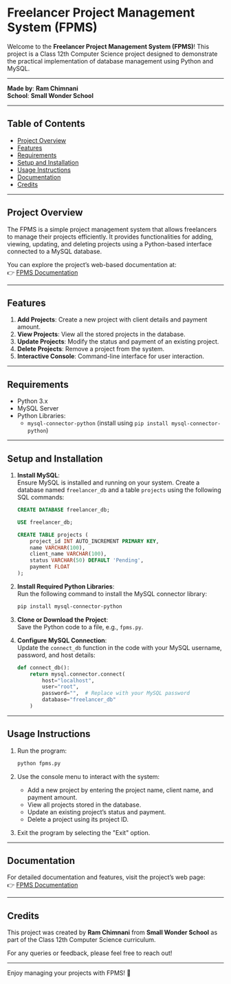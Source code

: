 # Freelancer Project Management System (FPMS)  

Welcome to the **Freelancer Project Management System (FPMS)**! This project is a Class 12th Computer Science project designed to demonstrate the practical implementation of database management using Python and MySQL.  

---

**Made by**: **Ram Chimnani**  
**School**: **Small Wonder School**  

---

## Table of Contents  
- [Project Overview](#project-overview)  
- [Features](#features)  
- [Requirements](#requirements)  
- [Setup and Installation](#setup-and-installation)  
- [Usage Instructions](#usage-instructions)  
- [Documentation](#documentation)  
- [Credits](#credits)  

---

## Project Overview  

The FPMS is a simple project management system that allows freelancers to manage their projects efficiently. It provides functionalities for adding, viewing, updating, and deleting projects using a Python-based interface connected to a MySQL database.

You can explore the project’s web-based documentation at:  
👉 [FPMS Documentation](https://fpms-class12.vercel.app/)

---

## Features  

1. **Add Projects**: Create a new project with client details and payment amount.  
2. **View Projects**: View all the stored projects in the database.  
3. **Update Projects**: Modify the status and payment of an existing project.  
4. **Delete Projects**: Remove a project from the system.  
5. **Interactive Console**: Command-line interface for user interaction.  

---

## Requirements  

- Python 3.x  
- MySQL Server  
- Python Libraries:  
  - `mysql-connector-python` (install using `pip install mysql-connector-python`)  

---

## Setup and Installation  

1. **Install MySQL**:  
   Ensure MySQL is installed and running on your system. Create a database named `freelancer_db` and a table `projects` using the following SQL commands:  

   ```sql
   CREATE DATABASE freelancer_db;

   USE freelancer_db;

   CREATE TABLE projects (
       project_id INT AUTO_INCREMENT PRIMARY KEY,
       name VARCHAR(100),
       client_name VARCHAR(100),
       status VARCHAR(50) DEFAULT 'Pending',
       payment FLOAT
   );
   ```

2. **Install Required Python Libraries**:  
   Run the following command to install the MySQL connector library:  
   ```bash
   pip install mysql-connector-python
   ```

3. **Clone or Download the Project**:  
   Save the Python code to a file, e.g., `fpms.py`.

4. **Configure MySQL Connection**:  
   Update the `connect_db` function in the code with your MySQL username, password, and host details:  
   ```python
   def connect_db():
       return mysql.connector.connect(
           host="localhost",
           user="root",
           password="",  # Replace with your MySQL password
           database="freelancer_db"
       )
   ```

---

## Usage Instructions  

1. Run the program:  
   ```bash
   python fpms.py
   ```

2. Use the console menu to interact with the system:  
   - Add a new project by entering the project name, client name, and payment amount.  
   - View all projects stored in the database.  
   - Update an existing project’s status and payment.  
   - Delete a project using its project ID.  

3. Exit the program by selecting the "Exit" option.

---

## Documentation  

For detailed documentation and features, visit the project’s web page:  
👉 [FPMS Documentation](https://fpms-class12.vercel.app/)  

---

## Credits  

This project was created by **Ram Chimnani** from **Small Wonder School** as part of the Class 12th Computer Science curriculum.  

For any queries or feedback, please feel free to reach out!  

---  

Enjoy managing your projects with FPMS! 🎉